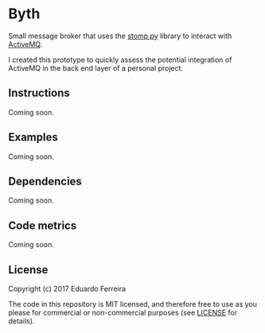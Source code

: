 # Byth

Small message broker that uses the [stomp.py][stomp] library to interact with
[ActiveMQ][activemq].

I created this prototype to quickly assess the potential integration of ActiveMQ
in the back end layer of a personal project.

## Instructions

Coming soon.

## Examples

Coming soon.

## Dependencies

Coming soon.

## Code metrics

Coming soon.

## License

Copyright (c) 2017 Eduardo Ferreira

The code in this repository is MIT licensed, and therefore free to use as you
please for commercial or non-commercial purposes (see [LICENSE](LICENSE) for
details).

[stomp]: https://github.com/jasonrbriggs/stomp.py
[activemq]: https://activemq.apache.org/
